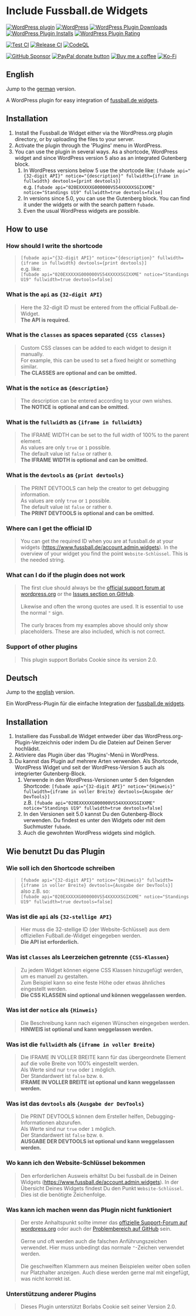<!-- markdownlint-disable MD024 -->

# Include Fussball.de Widgets

[![WordPress plugin](https://img.shields.io/wordpress/plugin/v/include-fussball-de-widgets.svg?style=flat-square)](https://wordpress.org/plugins/include-fussball-de-widgets)
[![WordPress](https://img.shields.io/wordpress/plugin/tested/include-fussball-de-widgets.svg?style=flat-square)](https://wordpress.org/plugins/include-fussball-de-widgets)
[![WordPress Plugin Downloads](https://img.shields.io/wordpress/plugin/dt/include-fussball-de-widgets.svg?style=flat-square)](https://wordpress.org/plugins/include-fussball-de-widgets)
[![WordPress Plugin Installs](https://img.shields.io/wordpress/plugin/installs/include-fussball-de-widgets.svg?style=flat-square)](https://wordpress.org/plugins/include-fussball-de-widgets)
[![WordPress Plugin Rating](https://img.shields.io/wordpress/plugin/rating/include-fussball-de-widgets?style=flat-square)](https://wordpress.org/plugins/include-fussball-de-widgets)

[![Test CI](https://img.shields.io/github/actions/workflow/status/mheob/include-fussball-de-widgets/test.yml?style=flat-square&logo=github&label=Test%20CI)](https://github.com/mheob/include-fussball-de-widgets/actions/workflows/test.yml)
[![Release CI](https://img.shields.io/github/actions/workflow/status/mheob/include-fussball-de-widgets/release.yml?style=flat-square&logo=github&label=Release%20CI)](https://github.com/mheob/include-fussball-de-widgets/actions/workflows/release.yml)
[![CodeQL](https://img.shields.io/github/actions/workflow/status/mheob/include-fussball-de-widgets/test.yml?style=flat-square&logo=github&label=CodeQL)](https://github.com/mheob/include-fussball-de-widgets/actions/workflows/codeql-analysis.yml)

[![GitHub Sponsor](https://img.shields.io/badge/Sponsors-333333.svg?style=flat-square&logo=github&logoColor=white)](https://github.com/sponsors/mheob)
[![PayPal donate button](https://img.shields.io/badge/Paypal-Donate-_.svg?style=flat-square&color=003087&logo=paypal)](https://www.paypal.me/mheob)
[![Buy me a coffee](https://img.shields.io/badge/Buy%20me%20a%20coffee-ff813f.svg?style=flat-square&logo=buy%20me%20a%20coffee&logoColor=white)](https://www.buymeacoffee.com/mheob)
[![Ko-Fi](https://img.shields.io/badge/Ko--Fi-ffffff?style=flat-square&logo=ko-fi)](https://ko-fi.com/mheob)

## English

Jump to the [german](#deutsch) version.

A WordPress plugin for easy integration of
[fussball.de widgets](http://training-service.fussball.de/vereinsmitarbeiter/pressesprecherin/artikel/?tx_meinfussball_pi1%5Bmeinfussball%5D=1911&cHash=8e54ad110b258ac9679d70637b4ff796).

## Installation

1. Install the Fussball.de Widget either via the WordPress.org plugin directory, or by uploading the files to your server.
1. Activate the plugin through the 'Plugins' menu in WordPress.
1. You can use the plugin in several ways. As a shortcode, WordPress widget and since WordPress version 5 also as an integrated
   Gutenberg block.
   1. In WordPress versions below 5 use the shortcode like:
      `[fubade api="{32-digit API}" notice="{description}" fullwidth={iframe in fullwidth} devtools={print devtools}]`\
      e.g. `[fubade api="020EXXXXXG000000VS54XXXXXSGIXXME" notice="Standings U19" fullwidth=true devtools=false]`
   1. In versions since 5.0, you can use the Gutenberg block. You can find it under the widgets or with the search pattern
      `fubade`.
   1. Even the usual WordPress widgets are possible.

## How to use

### How should I write the shortcode

> `[fubade api="{32-digit API}" notice="{description}" fullwidth={iframe in fullwidth} devtools={print devtools}]`\
> e.g. like:\
> `[fubade api="020EXXXXXG000000VS54XXXXXSGIXXME" notice="Standings U19" fullwidth=true devtools=false]`

### What is the `api` as `{32-digit API}`

> Here the 32-digit ID must be entered from the official Fußball.de-Widget.\
> **The API is required.**

### What is the `classes` as spaces separated `{CSS classes}`

> Custom CSS classes can be added to each widget to design it manually.\
> For example, this can be used to set a fixed height or something similar.\
> **The CLASSES are optional and can be omitted.**

### What is the `notice` as `{description}`

> The description can be entered according to your own wishes.\
> **The NOTICE is optional and can be omitted.**

### What is the `fullwidth` as `{iframe in fullwidth}`

> The IFRAME WIDTH can be set to the full width of 100% to the parent element.\
> As values are only `true` or `1` possible.\
> The default value ist `false` or rather `0`.\
> **The IFRAME WIDTH is optional and can be omitted.**

### What is the `devtools` as `{print devtools}`

> The PRINT DEVTOOLS can help the creator to get debugging information.\
> As values are only `true` or `1` possible.\
> The default value ist `false` or rather `0`.\
> **The PRINT DEVTOOLS is optional and can be omitted.**

### Where can I get the official ID

> You can get the required ID when you are at fussball.de at your widgets (<https://www.fussball.de/account.admin.widgets>). In
> the overview of your widget you find the point `Website-Schlüssel`. This is the needed string.

### What can I do if the plugin does not work

> The first clue should always be the
> [official support forum at wordpress.org](https://wordpress.org/support/plugin/include-fussball-de-widgets) or the
> [Issues section on GitHub](https://github.com/mheob/include-fussball-de-widgets/issues).\
> \
> Likewise and often the wrong quotes are used. It is essential to use the normal `"` sign.\
> \
> The curly braces from my examples above should only show placeholders. These are also included, which is not correct.

### Support of other plugins

> This plugin support Borlabs Cookie since its version 2.0.

## Deutsch

Jump to the [english](#english) version.

Ein WordPress-Plugin für die einfache Integration der
[fussball.de widgets](http://training-service.fussball.de/vereinsmitarbeiter/pressesprecherin/artikel/?tx_meinfussball_pi1%5Bmeinfussball%5D=1911&cHash=8e54ad110b258ac9679d70637b4ff796).

## Installation

1. Installiere das Fussball.de Widget entweder über das WordPress.org-Plugin-Verzeichnis oder indem Du die Dateien auf Deinen
   Server hochlädst.
1. Aktiviere das Plugin über das 'Plugins'-Menü in WordPress.
1. Du kannst das Plugin auf mehrere Arten verwenden. Als Shortcode, WordPress Widget und seit der WordPress-Version 5 auch als
   integrierter Gutenberg-Block.
   1. Verwende in den WordPress-Versionen unter 5 den folgenden Shortcode:
      `[fubade api="{32-digit API}" notice="{Hinweis}" fullwidth={iframe in voller Breite} devtools={Ausgabe der DevTools}]`\
      z.B. `[fubade api="020EXXXXXG000000VS54XXXXXSGIXXME" notice="Standings U19" fullwidth=true devtools=false]`
   1. In den Versionen seit 5.0 kannst Du den Gutenberg-Block verwenden. Du findest es unter den Widgets oder mit dem Suchmuster
      `fubade`.
   1. Auch die gewohnten WordPress widgets sind möglich.

## Wie benutzt Du das Plugin

### Wie soll ich den Shortcode schreiben

> `[fubade api="{32-digit API}" notice="{Hinweis}" fullwidth={iframe in voller Breite} devtools={Ausgabe der DevTools}]`\
> also z.B. so:\
> `[fubade api="020EXXXXXG000000VS54XXXXXSGIXXME" notice="Standings U19" fullwidth=true devtools=false]`

### Was ist die `api` als `{32-stellige API}`

> Hier muss die 32-stellige ID (der Website-Schlüssel) aus dem offiziellen Fußball.de-Widget eingegeben werden.\
> **Die API ist erforderlich.**

### Was ist `classes` als Leerzeichen getrennte `{CSS-Klassen}`

> Zu jedem Widget können eigene CSS Klassen hinzugefügt werden, um es manuell zu gestalten.\
> Zum Beispiel kann so eine feste Höhe oder etwas ähnliches eingestellt werden.\
> **Die CSS KLASSEN sind optional und können weggelassen werden.**

### Was ist der `notice` als `{Hinweis}`

> Die Beschreibung kann nach eigenen Wünschen eingegeben werden.\
> **HINWEIS ist optional und kann weggelassen werden.**

### Was ist die `fullwidth` als `{iframe in voller Breite}`

> Die IFRAME IN VOLLER BREITE kann für das übergeordnete Element auf die volle Breite von 100% eingestellt werden.\
> Als Werte sind nur `true` oder `1` möglich.\
> Der Standardwert ist `false` bzw. `0`.\
> **IFRAME IN VOLLER BREITE ist optional und kann weggelassen werden.**

### Was ist das `devtools` als `{Ausgabe der DevTools}`

> Die PRINT DEVTOOLS können dem Ersteller helfen, Debugging-Informationen abzurufen.\
> Als Werte sind nur `true` oder `1` möglich.\
> Der Standardwert ist `false` bzw. `0`.\
> **AUSGABE DER DEVTOOLS ist optional und kann weggelassen werden.**

### Wo kann ich den Website-Schlüssel bekommen

> Den erforderlichen Ausweis erhältst Du bei fussball.de in Deinen Widgets (<https://www.fussball.de/account.admin.widgets>). In
> der Übersicht Deines Widgets findest Du den Punkt `Website-Schlüssel`. Dies ist die benötigte Zeichenfolge.

### Was kann ich machen wenn das Plugin nicht funktioniert

> Der erste Anhaltspunkt sollte immer das
> [offizielle Support-Forum auf wordpress.org](https://wordpress.org/support/plugin/include-fussball-de-widgets) oder auch der
> [Problembereich auf GitHub](https://github.com/mheob/include-fussball-de-widgets/issues) sein.\
> \
> Gerne und oft werden auch die falschen Anführungszeichen verwendet. Hier muss unbedingt das normale `"`-Zeichen verwendet
> werden.\
> \
> Die geschweiften Klammern aus meinen Beispielen weiter oben sollen nur Platzhalter anzeigen. Auch diese werden gerne mal mit
> eingefügt, was nicht korrekt ist.

### Unterstützung anderer Plugins

> Dieses Plugin unterstützt Borlabs Cookie seit seiner Version 2.0.
